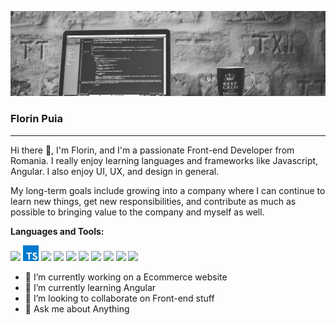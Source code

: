![Front-end Developer](https://github.com/qFlorin/qFlorin/blob/master/pexels-negative-space-169573.jpg)

### Florin Puia
---
Hi there 👋, I'm Florin, and I'm a passionate Front-end Developer from Romania. I really enjoy learning languages and frameworks like Javascript, Angular. I also enjoy UI, UX, and design in general. 

My long-term goals include growing into a company where I can continue to learn new things, get new responsibilities, and contribute as much as possible to bringing value to the company and myself as well.

**Languages and Tools:**  

<code><img height="25" src="https://www.freepnglogos.com/uploads/javascript-png/javascript-vector-logo-yellow-png-transparent-javascript-vector-12.png"></code>
<code><img height="25" src="https://raw.githubusercontent.com/github/explore/80688e429a7d4ef2fca1e82350fe8e3517d3494d/topics/typescript/typescript.png"></code>
<code><img height="25" src="https://www.iconfinder.com/data/icons/logos-and-brands/512/21_Angular_logo_logos-512.png"></code>
<code><img height="25" src="https://upload.wikimedia.org/wikipedia/commons/thumb/6/61/HTML5_logo_and_wordmark.svg/512px-HTML5_logo_and_wordmark.svg.png"></code>
<code><img height="25" src="https://3.bp.blogspot.com/-oRSUw_TmO9o/XIb61m88fcI/AAAAAAAAIq0/vnxl2zzsXEQsnHI2fH4GjKu_ZT0urRo4wCK4BGAYYCw/s1600/icon%2Bcss%2B3.png"></code>
<code><img height="25" src="https://git-scm.com/images/logos/downloads/Git-Logo-1788C.png"></code>
<code><img height="25" src="https://www.uokpl.rs/fpng/f/172-1729529_bootstrap-bootstrap-4.png"></code>
<code><img height="25" src="https://cdn.iconscout.com/icon/free/png-512/sass-226054.png"></code>
<img height="25" src="https://img.icons8.com/color/452/npm.png">
<code><img height="25" src="https://image.flaticon.com/icons/png/512/2165/2165004.png"></code>

- 🔭 I’m currently working on a Ecommerce website 
- 🌱 I’m currently learning Angular 
- 👯 I’m looking to collaborate on Front-end stuff 
- 💬 Ask me about Anything 




